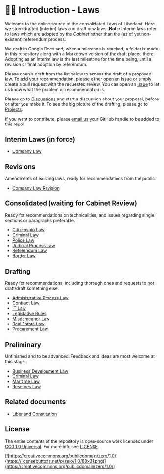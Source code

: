 # 👨‍⚖️ Introduction - Laws

Welcome to the online source of the consolidated Laws of Liberland! Here we store drafted (interim) laws and draft new laws. **Note:** Interim laws refer to laws which are adopted by the _Cabinet_ rather than the (as of yet non-existent) referendum process.

We draft in Google Docs and, when a milestone is reached, a folder is made in this repository along with a Markdown version of the draft placed there. Adopting as an interim law is the last milestone for the time being, until a revision or final adoption by referendum.

Please open a draft from the list below to access the draft of a proposed law. To add your recommendation, please either open an Issue or simply create a pull request with the requested review. You can open an [Issue](https://github.com/liberland/laws/issues) to let us know what the problem or recommendation is.

Please go to [Discussions](https://github.com/liberland/laws/discussions) and start a discussion about your proposal, before or after you make it. To see the big picture of the drafting, please go to [Projects](https://github.com/liberland/laws/projects).

If you want to contribute, please [email us](justice@liberland.org) your GitHub handle to be added to this repo!

## Interim Laws (in force)

* [Company Law](in-force/in-force-interim/company-law.md)

## Revisions

Amendments of existing laws, ready for recommendations from the public.

* [Company Law Revision](drafting/revisions/company-law-revision.md)

## Consolidated (waiting for Cabinet Review)

Ready for recommendations on technicalities, and issues regarding single sections or paragraphs preferable.

* [Citizenship Law](drafting/consolidated/citizenship-law.md)
* [Criminal Law](https://github.com/liberland/laws/blob/Laws-Current/drafting/consolidated/criminal-law.md)
* [Police Law](drafting/consolidated/police-law.md)
* [Judicial Process Law](drafting/consolidated/judical-process-law.md)
* [Referendum Law](drafting/consolidated/referendum-law.md)
* [Border Law](https://github.com/liberland/laws/blob/Laws-Current/drafting/consolidated/border_law.md)

## Drafting

Ready for recommendations, including thorough ones and requests to not draft/draft something else.

* [Administrative Process Law](https://github.com/liberland/laws/blob/Laws-Current/drafting/drafts/administrative_process.md)
* [Contract Law](drafting/drafts/contracts-law.md)
* [IT Law](https://github.com/liberland/laws/blob/Laws-Current/drafting/drafts/InformationTechnologyLaw.md)
* [Legislative Rules](https://github.com/liberland/laws/blob/Laws-Current/drafting/drafts/legislative-rules.md)
* [Misdemeanor Law](https://github.com/liberland/laws/blob/Laws-Current/drafting/drafts/misdemeanor-law.md)
* [Real Estate Law](drafting/drafts/real-estate-law.md)
* [Procurement Law](drafting/drafts/procurement-law.md)

## Preliminary

Unfinished and to be advanced. Feedback and ideas are most welcome at this stage.

* [Business Development Law](https://docs.google.com/document/d/1F-HBduCHEahdMn6a2XZAwjtSog4axq1B8FRg4k9G2OA/edit)
* [Criminal Law](drafting/preliminary/criminal-law.md)
* [Maritime Law](drafting/preliminary/maritime-law.md)
* [Reserves Law](drafting/preliminary/reserves-law.md)

## Related documents

* [Liberland Constitution](https://github.com/liberland/constitution/blob/master/Constitution.md)

## License

The entire contents of the repository is open-source work licensed under [CC0 1.0 Universal](https://creativecommons.org/publicdomain/zero/1.0/). For more info see [LICENSE](LICENSE/).

[![https://creativecommons.org/publicdomain/zero/1.0/](https://licensebuttons.net/p/zero/1.0/88x31.png)](https://creativecommons.org/publicdomain/zero/1.0/)
